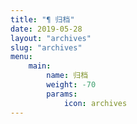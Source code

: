 ```yaml
---
title: "¶ 归档"
date: 2019-05-28
layout: "archives"
slug: "archives"
menu:
    main:
        name: 归档
        weight: -70
        params:
            icon: archives
---
```

